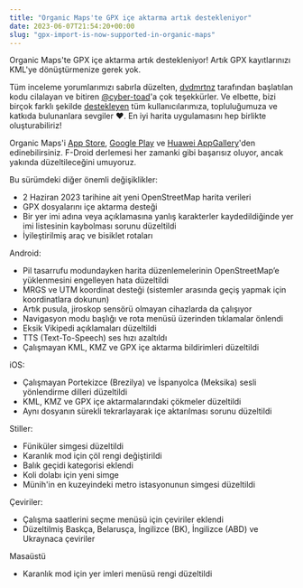 ```yaml
---
title: "Organic Maps'te GPX içe aktarma artık destekleniyor"
date: 2023-06-07T21:54:20+00:00
slug: "gpx-import-is-now-supported-in-organic-maps"
---
```


Organic Maps'te GPX içe aktarma artık destekleniyor! Artık GPX kayıtlarınızı KML'ye dönüştürmenize gerek yok.

Tüm inceleme yorumlarımızı sabırla düzelten, [dvdmrtnz](https://github.com/dvdmrtnz) tarafından başlatılan kodu cilalayan ve bitiren [@cyber-toad](https://github.com/cyber-toad)'a çok teşekkürler.
Ve elbette, bizi birçok farklı şekilde [destekleyen](https://organicmaps.app/tr/support-us/) tüm kullanıcılarımıza, topluluğumuza ve katkıda bulunanlara sevgiler ❤️. En iyi harita uygulamasını hep birlikte oluşturabiliriz!

Organic Maps'i [App Store](https://apps.apple.com/app/organic-maps/id1567437057), [Google Play](https://play.google.com/store/apps/details?id=app.organicmaps) ve [Huawei AppGallery](https://appgallery.huawei.com/#/app/C104325611)'den edinebilirsiniz.
F-Droid derlemesi her zamanki gibi başarısız oluyor, ancak yakında düzeltileceğini umuyoruz.

Bu sürümdeki diğer önemli değişiklikler:

* 2 Haziran 2023 tarihine ait yeni OpenStreetMap harita verileri
* GPX dosyalarını içe aktarma desteği
* Bir yer imi adına veya açıklamasına yanlış karakterler kaydedildiğinde yer imi listesinin kaybolması sorunu düzeltildi
* İyileştirilmiş araç ve bisiklet rotaları

Android:
* Pil tasarrufu modundayken harita düzenlemelerinin OpenStreetMap’e yüklenmesini engelleyen hata düzeltildi
* MRGS ve UTM koordinat desteği (sistemler arasında geçiş yapmak için koordinatlara dokunun)
* Artık pusula, jiroskop sensörü olmayan cihazlarda da çalışıyor
* Navigasyon modu başlığı ve rota menüsü üzerinden tıklamalar önlendi
* Eksik Vikipedi açıklamaları düzeltildi
* TTS (Text-To-Speech) ses hızı azaltıldı
* Çalışmayan KML, KMZ ve GPX içe aktarma bildirimleri düzeltildi

iOS:
* Çalışmayan Portekizce (Brezilya) ve İspanyolca (Meksika) sesli yönlendirme dilleri düzeltildi
* KML, KMZ ve GPX içe aktarmalarındaki çökmeler düzeltildi
* Aynı dosyanın sürekli tekrarlayarak içe aktarılması sorunu düzeltildi

Stiller:
* Füniküler simgesi düzeltildi
* Karanlık mod için çöl rengi değiştirildi
* Balık geçidi kategorisi eklendi
* Koli dolabı için yeni simge
* Münih'in en kuzeyindeki metro istasyonunun simgesi düzeltildi

Çeviriler:
* Çalışma saatlerini seçme menüsü için çeviriler eklendi 
* Düzeltilmiş Baskça, Belarusça, İngilizce (BK), İngilizce (ABD) ve Ukraynaca çeviriler

Masaüstü
* Karanlık mod için yer imleri menüsü rengi düzeltildi

